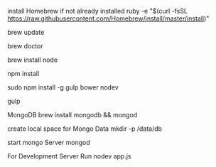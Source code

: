 install Homebrew if not already installed
ruby -e "$(curl -fsSL https://raw.githubusercontent.com/Homebrew/install/master/install)"

brew update

brew doctor

brew install node 

npm install

sudo npm install -g gulp bower nodev

gulp

MongoDB
brew install mongodb && mongod

create local space for Mongo Data
mkdir -p /data/db

start mongo Server
mongod

For Development Server Run
nodev app.js